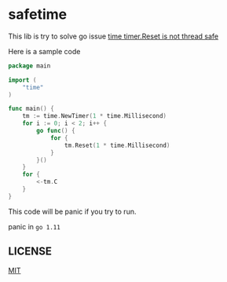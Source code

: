 # safetime
This lib is try to solve go issue
[time timer.Reset is not thread safe](https://github.com/golang/go/issues/26741)

Here is a sample code

```go
package main

import (
	"time"
)

func main() {
	tm := time.NewTimer(1 * time.Millisecond)
	for i := 0; i < 2; i++ {
		go func() {
			for {
				tm.Reset(1 * time.Millisecond)
			}
		}()
	}
	for {
		<-tm.C
	}
}
```

This code will be panic if you try to run.

panic in `go 1.11`

## LICENSE
[MIT](LICENSE)